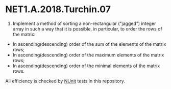 # NET1.A.2018.Turchin.07  

1. Implement a method of sorting a non-rectangular ("jagged") integer array in such a way that it is possible, in particular,
to order the rows of the matrix:
 * In ascending(descending) order of the sum of the elements of the matrix rows;
 * In ascending(descending) order of the maximum elements of the matrix rows;
 * In ascending(descending) order of the minimal elements of the matrix rows.

All efficiency is checked by [NUnit][1] tests in this repository.

[1]: https://github.com/TurchinAlexander/DotNetCourseTraining/tree/master/NET1.A.2018.Turchin.07/JaggedArray.Tests
